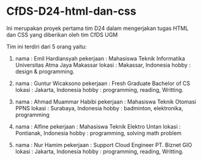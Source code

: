 # CfDS-D24-html-dan-css
Ini merupakan proyek pertama tim D24 dalam mengerjakan tugas HTML dan CSS yang diberikan oleh tim CfDS UGM

Tim ini terdiri dari 5 orang yaitu:
1. nama   : Emil Hardiansyah
pekerjaan : Mahasiswa Teknik Informatika Universitas Atma Jaya Makassar 
lokasi    : Makassar, Indonesia
hobby     : design & programming.

2. nama   : Guntur Wicaksono
pekerjaan : Fresh Graduate Bachelor of CS
lokasi    : Jakarta, Indonesia
hobby     : programming, reading, Writting.

3. nama   : Ahmad Muammar Habibi
pekerjaan : Mahasiswa Teknik Otomasi PPNS
lokasi    : Surabaya, Indonesia
hobby     : badminton, elektronika, programming

4. nama   : Alfine
pekerjaan : Mahasiswa Teknik Elektro Untan
lokasi    : Pontianak, Indonesia
hobby     : programming, solving math problem

5. nama   : Nur Hamim
pekerjaan : Support Cloud Engineer PT. Biznet GIO
lokasi    : Jakarta, Indonesia
hobby     : programming, reading, Writting.
